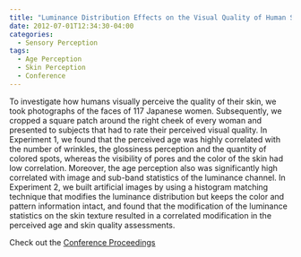 ```yaml
---
title: "Luminance Distribution Effects on the Visual Quality of Human Skin"
date: 2012-07-01T12:34:30-04:00
categories:
  - Sensory Perception
tags:
  - Age Perception
  - Skin Perception
  - Conference
---
```

To investigate how humans visually perceive the quality of their
skin, we took photographs of the faces of 117 Japanese women.
Subsequently, we cropped a square patch around the right cheek
of every woman and presented to subjects that had to rate their
perceived visual quality. In Experiment 1, we found that the
perceived age was highly correlated with the number of wrinkles,
the glossiness perception and the quantity of colored spots,
whereas the visibility of pores and the color of the skin had low
correlation. Moreover, the age perception also was significantly
high correlated with image and sub-band statistics of
the luminance channel. In Experiment 2, we built artificial images
by using a histogram matching technique that modifies the
luminance distribution but keeps the color and pattern
information intact, and found that the modification of the
luminance statistics on the skin texture resulted in a correlated
modification in the perceived age and skin quality assessments.

Check out the [Conference Proceedings][URL] 

[URL]:  http://www.macs.hw.ac.uk/texturelab/publications/predicting-perceptions-papers/